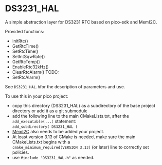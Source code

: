 # DS3231_HAL
A simple abstraction layer for DS3231 RTC based on pico-sdk and MemI2C.

Provided functions:
* InitRtc()
* GetRtcTime()
* SetRtcTime()
* SetIntSqwRate()
* GetRtcTemp()
* EnableRtc32kHz()
* ClearRtcAlarm()
TODO:
* SetRtcAlarm()

See `DS3231_HAL.h`for the description of parameters and use.

To use this in your pico project:
* copy this directory (DS3231_HAL) as a subdirectory of the base project directory or add it as a git submodule
* add the following line to the main CMakeLists.txt, after the `add_executable(...)` statement:<br>
`add_subdirectory( DS3231_HAL )`
* [MemI2C](https://github.com/newbrain/MemI2C) also needs to be added your project.
* At least version 3.13 of CMake is needed, make sure the main CMakeLists.txt begins with a<br>
`cmake_minimum_required(VERSION 3.13)` (or later) line to correctly set policies.
* use `#include "DS3231_HAL.h"` as needed.
